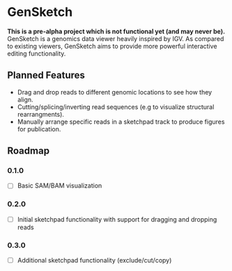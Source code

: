 # GenSketch

**This is a pre-alpha project which is not functional yet (and may never be).** GenSketch is a
genomics data viewer heavily inspired by IGV. As compared to existing viewers, GenSketch aims to
provide more powerful interactive editing functionality.

## Planned Features

- Drag and drop reads to different genomic locations to see how they align.
- Cutting/splicing/inverting read sequences (e.g to visualize structural rearrangments).
- Manually arrange specific reads in a sketchpad track to produce figures for publication.

## Roadmap
### 0.1.0

- [ ] Basic SAM/BAM visualization

### 0.2.0

- [ ] Initial sketchpad functionality with support for dragging and dropping reads

### 0.3.0

- [ ] Additional sketchpad functionality (exclude/cut/copy)
